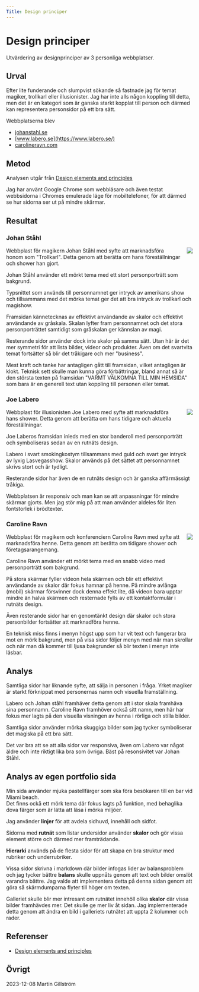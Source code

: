```yaml
---
Title: Design principer
---
```


Design principer
=======================

Utvärdering av designprinciper av 3 personliga webbplatser.

Urval
-----------------------

Efter lite funderande och slumpvist sökande så fastnade jag för temat magiker, trollkarl eller illusionister.
Jag har inte alls någon koppling till detta, men det är en kategori som är ganska starkt kopplat till person och därmed kan representera personsidor på ett bra sätt.

Webbplatserna blev
- [johanstahl.se](https://johanstahl.se/)
- [www.labero.se](https://www.labero.se/)
- [carolineravn.com](https://carolineravn.com/)


Metod
-----------------------

Analysen utgår från [Design elements and principles](https://www.canva.com/learn/design-elements-principles/)

Jag har använt Google Chrome som webbläsare och även testat webbsidorna i Chromes emulerade läge för mobiltelefoner, för att därmed se hur sidorna ser ut på mindre skärmar.

Resultat
-----------------------

### Johan Ståhl

<img src="%base_url%/image/analysis/johanstahl.se.jpg?w=350" style="float:right;margin: 0 0 1em 1em;max-width: 50%;">

Webbplast för magikern Johan Ståhl med syfte att marknadsföra honom som "Trollkarl".
Detta genom att berätta om hans föreställningar och shower han gjort.

Johan Ståhl använder ett mörkt tema med ett stort personporträtt som bakgrund.

Typsnittet som används till personnamnet ger intryck av amerikans show och tillsammans med det mörka temat ger det att bra intryck av trollkarl och magishow.

Framsidan kännetecknas av effektivt användande av skalor och effektivt användande av gråskala.
Skalan lyfter fram personnamnet och det stora personporträttet samtidigt som gråskalan ger kännslan av magi.

Resterande sidor använder dock inte skalor på samma sätt.
Utan här är det mer symmetri för att lista bilder, videor och produkter.
Även om det svartvita temat fortsätter så blir det tråkigare och mer "business".

Mest kraft och tanke har antagligen gått till framsidan, vilket antagligen är klokt.
Teknisk sett skulle man kunna göra förbättringar, bland annat så är den största texten på framsidan "VARMT VÄLKOMNA TILL MIN HEMSIDA" som bara är en generell text utan koppling till personen eller temat.


### Joe Labero

<img src="%base_url%/image/analysis/www.labero.se.jpg?w=350" style="float:right;margin: 0 0 1em 1em;max-width: 50%;">

Webbplast för illusionisten Joe Labero med syfte att marknadsföra hans shower.
Detta genom att berätta om hans tidigare och aktuella föreställningar.

Joe Laberos framsidan inleds med en stor banderoll med personporträtt och symboliseras sedan av en rutnäts design.

Labero i svart smokingkostym tillsammans med guld och svart ger intryck av lyxig Lasvegasshow.
Skalor används på det sättet att personnamnet skrivs stort och är tydligt.

Resterande sidor har även de en rutnäts design och är ganska affärmässigt tråkiga.

Webbplatsen är responsiv och man kan se att anpassningar för mindre skärmar gjorts.
Men jag stör mig på att man använder aldeles för liten fontstorlek i brödtexter.


### Caroline Ravn

<img src="%base_url%/image/analysis/carolineravn.com.jpg?w=350" style="float:right;margin: 0 0 1em 1em;max-width: 50%;">

Webbplast för magikern och konferenciern Caroline Ravn med syfte att marknadsföra henne.
Detta genom att berätta om tidigare shower och företagsarangemang.

Caroline Ravn använder ett mörkt tema med en snabb video med personporträtt som bakgrund.

På stora skärmar fyller videon hela skärmen och blir ett effektivt användande av skalor där fokus hamnar på henne.
På mindre avlånga (mobil) skärmar försvinner dock denna effekt lite, då videon bara upptar mindre än halva skärmen och resternade fylls av ett kontaktformulär i rutnäts design.

Även resterande sidor har en genomtänkt design där skalor och stora personbilder fortsätter att marknadföra henne.

En teknisk miss finns i menyn högst upp som har vit text och fungerar bra mot en mörk bakgrund, men på visa sidor följer menyn med när man skrollar och när man då kommer till ljusa bakgrunder så blir texten i menyn inte läsbar.


Analys
-----------------------

Samtliga sidor har liknande syfte, att sälja in personen i fråga.
Yrket magiker är starkt förknippat med personernas namn och visuella framställning.

Labero och Johan ståhl framhäver detta genom att i stor skala framhäva sina personnamn.
Caroline Ravn framhöver också sitt namn, men här har fokus mer lagts på den visuella visningen av henna i rörliga och stilla bilder.

Samtliga sidor använder mörka skuggiga bilder som jag tycker symboliserar det magiska på ett bra sätt.

Det var bra att se att alla sidor var responsiva, även om Labero var något äldre och inte riktigt lika bra som övriga.
Bäst på resonsivitet var Johan Ståhl.

Analys av egen portfolio sida
-----------------------

Min sida använder mjuka pastellfärger som ska föra besökaren till en bar vid Miami beach.  
Det finns ockå ett mörk tema där fokus lagts på funktion, med behaglika dova färger som är lätta att läsa i mörka miljöer.

Jag använder **linjer** för att avdela sidhuvd, innehåll och sidfot.

Sidorna med **rutnät** som listar undersidor använder **skalor** och gör vissa element större och därmed mer framträdande.

**Hierarki** används på de flesta sidor för att skapa en bra struktur med rubriker och underrubriker.

Vissa sidor skrivna i markdown där bilder infogas lider av balansproblem och jag tycker bättre **balans** skulle uppnåts genom att text och bilder omslöt varandra bättre.
Jag valde att implementera detta på denna sidan genom att göra så skärmdumparna flyter till höger om texten.

Galleriet skulle blir mer intresant om rutnätet innehöll olika **skalor** där vissa bilder framhävdes mer.
Det skulle ge mer liv åt sidan.
Jag implementerade detta genom att ändra en bild i galleriets rutnätet att uppta 2 kolumner och rader.



Referenser
-----------------------

- [Design elements and principles](https://www.canva.com/learn/design-elements-principles/)

Övrigt
-----------------------

2023-12-08 Martin Gillström 